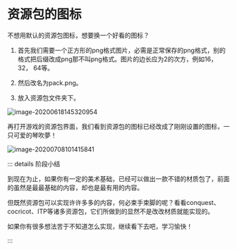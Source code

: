 # 资源包的图标

不想用默认的资源包图标，想要换一个好看的图标？

1. 首先我们需要一个正方形的png格式图片，必需是正常保存的png格式，别的格式把后缀改成png那不叫png格式。图片的边长应为2的次方，例如16，32， 64等。

2. 然后改名为pack.png。
3. 放入资源包文件夹下。

![image-20200618145320954](https://i.loli.net/2020/07/28/xd3e1Jb7mKk8fco.png)

再打开游戏的资源包界面，我们看到资源包的图标已经改成了刚刚设置的图标，一只可爱的琴吹夢！

![image-20200708101415841](https://i.loli.net/2020/07/28/97YLwQtFPRHzrCg.png)

::: details 阶段小结

到现在为止，如果你有一定的美术基础，已经可以做出一款不错的材质包了，前面的虽然是最最基础的内容，却也是最有用的内容。

但既然资源包可以实现许许多多的内容，何必束手束脚的呢？看看conquest、cocricot、ITP等诸多资源包，它们所做到的显然不是改改材质就能实现的。

如果你有很多想法苦于不知道怎么实现，继续看下去吧，学习愉快！

:::

<br/><br/><Vssue/>